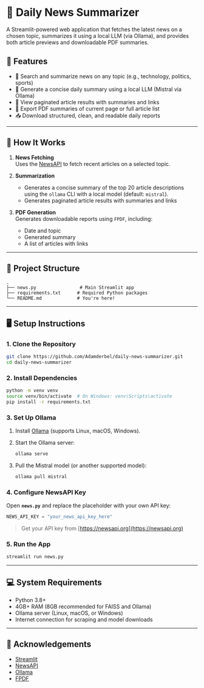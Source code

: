 # 📰 Daily News Summarizer

A Streamlit-powered web application that fetches the latest news on a chosen topic, summarizes it using a local LLM (via Ollama), and provides both article previews and downloadable PDF summaries.

## 🚀 Features

- 🔎 Search and summarize news on any topic (e.g., technology, politics, sports)
- 🤖 Generate a concise daily summary using a local LLM (Mistral via Ollama)
- 📄 View paginated article results with summaries and links
- 💾 Export PDF summaries of current page or full article list
- 📥 Download structured, clean, and readable daily reports



---

## 🧠 How It Works

1. **News Fetching**  
   Uses the [NewsAPI](https://newsapi.org/) to fetch recent articles on a selected topic.

2. **Summarization**  
   - Generates a concise summary of the top 20 article descriptions using the `ollama` CLI with a local model (default: `mistral`).
   - Generates paginated article results with summaries and links

4. **PDF Generation**  
   Generates downloadable reports using `FPDF`, including:
   - Date and topic
   - Generated summary
   - A list of articles with links

---
## 📂 Project Structure

```
.
├── news.py                # Main Streamlit app
├── requirements.txt      # Required Python packages
└── README.md             # You're here!
```
---

## 🖥️ Setup Instructions

### 1. Clone the Repository

```bash
git clone https://github.com/Adamderbel/daily-news-summarizer.git
cd daily-news-summarizer
```

### 2. Install Dependencies
```bash
python -m venv venv
source venv/bin/activate  # On Windows: venv\Scripts\activate
pip install -r requirements.txt
```

### 3. Set Up Ollama

1. Install [Ollama](https://ollama.com/download) (supports Linux, macOS, Windows).
2. Start the Ollama server:

   ```bash
   ollama serve
   ```
3. Pull the Mistral model (or another supported model):

   ```bash
   ollama pull mistral
   ```

### 4. Configure NewsAPI Key

Open **`news.py`** and replace the placeholder with your own API key:

```python
NEWS_API_KEY = "your_news_api_key_here"
```

> Get your API key from [https://newsapi.org](https://newsapi.org)

### 5. Run the App

```bash
streamlit run news.py
```

---


## 💻 System Requirements
- Python 3.8+
- 4GB+ RAM (8GB recommended for FAISS and Ollama)
- Ollama server (Linux, macOS, or Windows)
- Internet connection for scraping and model downloads
---

## 🙌 Acknowledgements

* [Streamlit](https://streamlit.io)
* [NewsAPI](https://newsapi.org)
* [Ollama](https://ollama.com)
* [FPDF](https://pyfpdf.readthedocs.io/)
